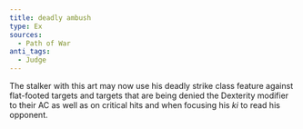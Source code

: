 ```yaml
---
title: deadly ambush
type: Ex
sources:
  - Path of War
anti_tags:
  - Judge
---
```


The stalker with this art may now use his deadly strike class feature against flat-footed targets and targets that are being denied the Dexterity modifier to their AC as well as on critical hits and when focusing his *ki* to read his opponent.
